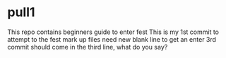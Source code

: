# pull1
This repo contains beginners guide to enter fest
This is my 1st commit to attempt to the fest
mark up files need new blank line to get an enter 
3rd commit should come in the third line, what do you say?
